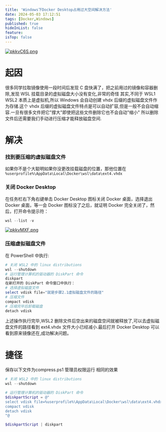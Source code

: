 ```yaml
---
title: 'Windows下Docker Desktop占用过大空间解决方法'
date: 2024-05-03 17:12:51
tags: [Docker,Windows]
published: true
hideInList: false
feature: 
isTop: false
---
```

[![pkkvC6S.png](https://s21.ax1x.com/2024/05/03/pkkvC6S.png)](https://imgse.com/i/pkkvC6S)

<!-- more -->
# 起因
很多同学拉取镜像使用一段时间后发现 C 盘快满了，把之前用过的镜像和容器删除,发现 WSL 挂载目录的虚拟磁盘大小没有变化,非常的奇怪
其实,不同于 WSL1
WSL2 本质上是虚拟机,所以 Windows 会自动创建 vhdx 后缀的虚拟磁盘文件作为存储.这个 vhdx 后缀的虚拟磁盘文件特点是可以自动扩容,但是一般不会自动缩容.一旦有很多文件把它"撑大"即使把这些文件删除它也不会自动"缩小"
所以删除文件后还需要我们手动进行压缩才能释放磁盘空间.
# 解决
### 找到要压缩的虚拟磁盘文件
如果你不是个大聪明如果你没更改挂载磁盘的位置，那他位置在 `%userprofile%\AppData\Local\Docker\wsl\data\ext4.vhdx` 
### 关闭 Docker Desktop
在任务栏右下角右键单击 Docker Desktop 图标关闭 Docker 桌面，选择退出 Docker 桌面，等一会 Docker 图标没了之后，就证明 Docker 完全关闭了，然后，打开命令提示符：
```powershell
wsl --list -v
```
[![pkkvMXF.png](https://s21.ax1x.com/2024/05/03/pkkvMXF.png)](https://imgse.com/i/pkkvMXF)
### 压缩虚拟磁盘文件
在 PowerShell 中执行:
```powershell
# 关闭 WSL2 中的 linux distributions
wsl --shutdown
# 运行管理计算机的驱动器的 DiskPart 命令
diskpart
在新打开的 DiskPart 命令窗口中执行：
# 选择虚拟磁盘文件
select vdisk file="就是步骤2.1虚拟磁盘文件的路径"
# 压缩文件
compact vdisk
# 压缩完毕后卸载磁盘
detach vdisk
``` 
上述操作执行完毕,WSL2 删除文件后空出来的磁盘空间就被释放了,可以去虚拟磁盘文件的路径看到 ext4.vhdx 文件大小已经减小.最后打开 Docker Desktop 可以看到原来镜像还在,成功解决问题。

# 捷径
保存以下文件为compress.ps1
管理员权限运行
相同的效果
```powershell
# 关闭 WSL2 中的 linux distributions
wsl --shutdown

# 运行管理计算机的驱动器的 DiskPart 命令
$diskpartScript = @"
select vdisk file=%userprofile%\AppData\Local\Docker\wsl\data\ext4.vhdx
compact vdisk
detach vdisk
"@

$diskpartScript | diskpart
```
